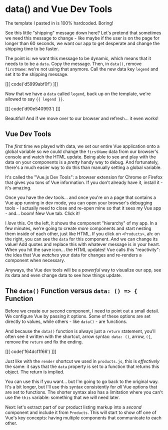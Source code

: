 # data() and Vue Dev Tools

The template I pasted in is 100% hardcoded. Boring!

See this little "shipping" message down here? Let's pretend that sometimes we need
this message to change - like maybe if the user is on the page for longer than 60
seconds, we want our app to get desperate and change the shipping time to be faster.

The point is: we want this message to be dynamic, which means that it needs to
to be a `data`. Copy the message. Then, in `data()`, remove `firstName`: we're
not using that anymore. Call the new data key `legend` and set it to the shipping
message.

[[[ code('d5999abf0f') ]]]

Now that we have a `data` called `legend`, back up on the template, we're allowed
to say `{{ legend }}`.

[[[ code('d90e540993') ]]]

Beautiful! And if we move over to our browser and refresh... it even works!

## Vue Dev Tools

The *first* time we played with data, we set our entire Vue application onto a
global variable so we could change the `firstName` data from our browser's console
and watch the HTML update. Being able to see and play with the data on your
components is a *pretty* handy way to debug. And fortunately, there's a much easier
way to do this than manually setting a global variable.

It's called the "Vue.js Dev Tools": a browser extension for Chrome or Firefox that
gives you tons of Vue information. If you don't already have it, install it - it's
amazing.

Once you have the dev tools... and once you're on a page that contains a Vue app
running in dev mode, you can open your browser's debugging tools - I actually need
to close and re-open mine so that it sees my Vue app - and... boom! New Vue tab.
Click it!

I *love* this. On the left, it shows the component "hierarchy" of my app. In a few
minutes, we're going to create *more* components and start nesting them inside of each
other, just like HTML. If you click on `<Products>`, ah: on the right, you can see
the `data` for this component. *And* we can change its value! Add quotes and replace
this with whatever message is in your heart. When you hit the save icon... the
HTML updates! Vue calls this "reactivity": the idea that Vue *watches* your data
for changes and re-renders a component when necessary.

Anyways, the Vue dev tools will be a *powerful* way to visualize our app, see its
data and even change data to see how things update.

## The `data()` Function versus `data: () => {` Function

Before we create our *second* component, I need to point out a small detail. We
configure Vue by passing it options. Some of these options are set directly to
values, while others - like `data()` - are functions.

And because the `data()` function is always just a `return` statement, you'll
often see it written with the shortcut, arrow syntax: `data: ()`, arrow, `({`,
remove the `return` and fix the ending.

[[[ code('f64dcf1f66') ]]]

Just like with the `render` shortcut we used in `products.js`, this is *effectively*
the same: it says that the `data` property is set to a function that returns this
object. The return is implied.

You can use this if you want... but I'm going to go back to the original way. It's
a bit longer, but I'll use this syntax consistently for *all* Vue options that are
set to functions. The shorter syntax also has a limitation where you can't use
the `this` variable: something that we *will* need later.

Next: let's extract part of our product listing markup into a *second* component
and include it from `Products`. This will start to show off one of Vue's key
concepts: having multiple components that communicate to each other.
